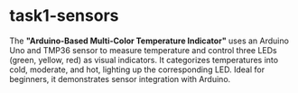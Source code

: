 # task1-sensors
The **"Arduino-Based Multi-Color Temperature Indicator"** uses an Arduino Uno and TMP36 sensor to measure temperature and control three LEDs (green, yellow, red) as visual indicators. It categorizes temperatures into cold, moderate, and hot, lighting up the corresponding LED. Ideal for beginners, it demonstrates sensor integration with Arduino.
